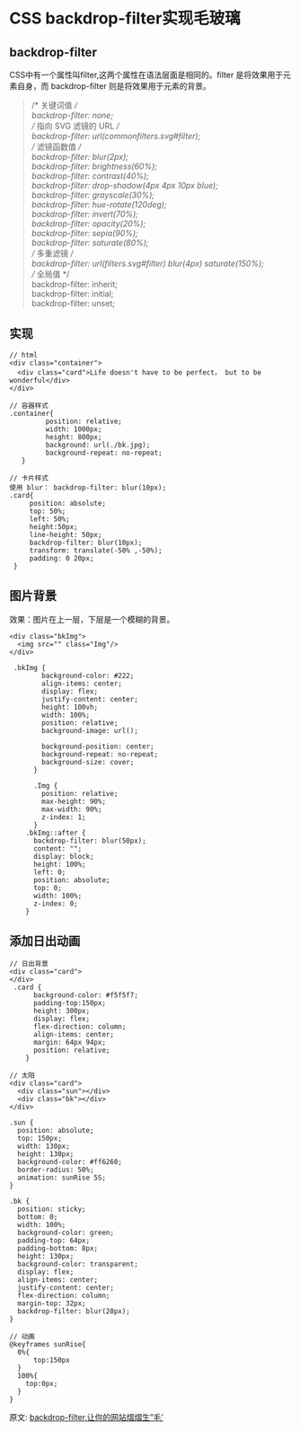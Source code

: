 # CSS backdrop-filter实现毛玻璃
## backdrop-filter
CSS中有一个属性叫filter,这两个属性在语法层面是相同的。filter 是将效果用于元素自身，而 backdrop-filter 则是将效果用于元素的背景。
> /* 关键词值 */  
  backdrop-filter: none;  
  /* 指向 SVG 滤镜的 URL */  
  backdrop-filter: url(commonfilters.svg#filter);  
  /* <filter-function> 滤镜函数值 */  
  backdrop-filter: blur(2px);  
  backdrop-filter: brightness(60%);  
  backdrop-filter: contrast(40%);  
  backdrop-filter: drop-shadow(4px 4px 10px blue);  
  backdrop-filter: grayscale(30%);  
  backdrop-filter: hue-rotate(120deg);  
  backdrop-filter: invert(70%);  
  backdrop-filter: opacity(20%);  
  backdrop-filter: sepia(90%);  
  backdrop-filter: saturate(80%);  
  /* 多重滤镜 */  
  backdrop-filter: url(filters.svg#filter) blur(4px) saturate(150%);  
  /* 全局值 */  
  backdrop-filter: inherit;  
  backdrop-filter: initial;  
  backdrop-filter: unset;  

## 实现
``` 
// html
<div class="container">
  <div class="card">Life doesn't have to be perfect， but to be wonderful</div>
</div>
```
``` 
// 容器样式
.container{
         position: relative;
         width: 1000px;
         height: 800px;
         background: url(./bk.jpg);
         background-repeat: no-repeat;
   }
```
``` 
// 卡片样式
使用 blur： backdrop-filter: blur(10px);
.card{
     position: absolute;
     top: 50%;
     left: 50%;
     height:50px;
     line-height: 50px;
     backdrop-filter: blur(10px);
     transform: translate(-50% ,-50%);
     padding: 0 20px;
 }
```
## 图片背景
效果：图片在上一层，下层是一个模糊的背景。  
```
<div class="bkImg">
  <img src="" class="Img"/>
</div>
```
``` 
 .bkImg {
        background-color: #222;
        align-items: center;
        display: flex;
        justify-content: center;
        height: 100vh;
        width: 100%;
        position: relative;
        background-image: url();

        background-position: center;
        background-repeat: no-repeat;
        background-size: cover;
      }

      .Img {
        position: relative;
        max-height: 90%;
        max-width: 90%;
        z-index: 1;
      }
    .bkImg::after {
      backdrop-filter: blur(50px);
      content: "";
      display: block;
      height: 100%;
      left: 0;
      position: absolute;
      top: 0;
      width: 100%;
      z-index: 0;
    }
```
## 添加日出动画
``` 
// 日出背景
<div class="card">
</div>
 .card {
      background-color: #f5f5f7;
      padding-top:150px;
      height: 300px;
      display: flex;
      flex-direction: column;
      align-items: center;
      margin: 64px 94px;
      position: relative;
    }
```
``` 
// 太阳
<div class="card">
  <div class="sun"></div>
  <div class="bk"></div>
</div>

.sun {
  position: absolute;
  top: 150px;
  width: 130px;
  height: 130px;
  background-color: #ff6260;
  border-radius: 50%;
  animation: sunRise 5S;
}

.bk {
  position: sticky;
  bottom: 0;
  width: 100%;
  background-color: green;
  padding-top: 64px;
  padding-bottom: 8px;
  height: 130px;
  background-color: transparent;
  display: flex;
  align-items: center;
  justify-content: center;
  flex-direction: column;
  margin-top: 32px;
  backdrop-filter: blur(20px);
}
```
``` 
// 动画
@keyframes sunRise{
  0%{
      top:150px
  }
  100%{
    top:0px;
  }
}
```

原文: 
[backdrop-filter,让你的网站熠熠生”毛’](https://juejin.cn/post/7015608045895942180)
